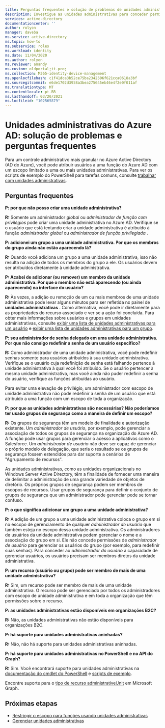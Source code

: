 ```yaml
---
title: Perguntas frequentes e solução de problemas de unidades administrativas-Azure Active Directory | Microsoft Docs
description: Investigue as unidades administrativas para conceder permissões com escopo restrito no Azure Active Directory.
services: active-directory
documentationcenter: ''
author: rolyon
manager: daveba
ms.service: active-directory
ms.topic: how-to
ms.subservice: roles
ms.workload: identity
ms.date: 11/04/2020
ms.author: rolyon
ms.reviewer: anandy
ms.custom: oldportal;it-pro;
ms.collection: M365-identity-device-management
ms.openlocfilehash: c1f41dca3b52ce75ba2342506f621cca0618a3bf
ms.sourcegitcommit: e6de1702d3958a3bea275645eb46e4f2e0f011af
ms.translationtype: MT
ms.contentlocale: pt-BR
ms.lasthandoff: 03/20/2021
ms.locfileid: "102565879"
---
```

# <a name="azure-ad-administrative-units-troubleshooting-and-faq"></a>Unidades administrativas do Azure AD: solução de problemas e perguntas frequentes

Para um controle administrativo mais granular no Azure Active Directory (AD do Azure), você pode atribuir usuários a uma função do Azure AD com um escopo limitado a uma ou mais unidades administrativas. Para ver os scripts de exemplo do PowerShell para tarefas comuns, consulte [trabalhar com unidades administrativas](/powershell/azure/active-directory/working-with-administrative-units).

## <a name="frequently-asked-questions"></a>Perguntas frequentes

**P: por que não posso criar uma unidade administrativa?**

**R:** Somente um administrador *global* ou *administrador de função com privilégios* pode criar uma unidade administrativa no Azure AD. Verifique se o usuário que está tentando criar a unidade administrativa é atribuído à função *administrador global* ou *administrador de função privilegiada* .

**P: adicionei um grupo a uma unidade administrativa. Por que os membros do grupo ainda não estão aparecendo lá?**

**R:** Quando você adiciona um grupo a uma unidade administrativa, isso não resulta na adição de todos os membros do grupo a ele. Os usuários devem ser atribuídos diretamente à unidade administrativa.

**P: Acabei de adicionar (ou remover) um membro da unidade administrativa. Por que o membro não está aparecendo (ou ainda aparecendo) na interface do usuário?**

**R:** Às vezes, a adição ou remoção de um ou mais membros de uma unidade administrativa pode levar alguns minutos para ser refletida no painel de **unidades administrativas** . Como alternativa, você pode ir diretamente para as propriedades do recurso associado e ver se a ação foi concluída. Para obter mais informações sobre usuários e grupos em unidades administrativas, consulte [exibir uma lista de unidades administrativas para um usuário](admin-units-add-manage-users.md) e [exibir uma lista de unidades administrativas para um grupo](admin-units-add-manage-groups.md).

**P: sou administrador de senha delegado em uma unidade administrativa. Por que não consigo redefinir a senha de um usuário específico?**

**R:** Como administrador de uma unidade administrativa, você pode redefinir senhas somente para usuários atribuídos à sua unidade administrativa. Verifique se o usuário cuja redefinição de senha está falhando pertence à unidade administrativa à qual você foi atribuído. Se o usuário pertencer à mesma unidade administrativa, mas você ainda não puder redefinir a senha do usuário, verifique as funções atribuídas ao usuário. 

Para evitar uma elevação de privilégio, um administrador com escopo de unidade administrativa não pode redefinir a senha de um usuário que está atribuído a uma função com um escopo de toda a organização.

**P: por que as unidades administrativas são necessárias? Não poderíamos ter usado grupos de segurança como a maneira de definir um escopo?**

**R:** Os grupos de segurança têm um modelo de finalidade e autorização existente. Um *administrador de usuário*, por exemplo, pode gerenciar a associação de todos os grupos de segurança na organização do Azure AD. A função pode usar grupos para gerenciar o acesso a aplicativos como o Salesforce. Um *administrador de usuário* não deve ser capaz de gerenciar o próprio modelo de delegação, que seria o resultado se os grupos de segurança fossem estendidos para dar suporte a cenários de "Agrupamento de recursos". 

As unidades administrativas, como as unidades organizacionais no Windows Server Active Directory, têm a finalidade de fornecer uma maneira de delimitar a administração de uma grande variedade de objetos de diretório. Os próprios grupos de segurança podem ser membros de escopos de recursos. Usar grupos de segurança para definir o conjunto de grupos de segurança que um administrador pode gerenciar pode se tornar confuso.

**P: o que significa adicionar um grupo a uma unidade administrativa?**

**R:** A adição de um grupo a uma unidade administrativa coloca o grupo em si no escopo de gerenciamento de qualquer *administrador de usuário* que também esteja no escopo dessa unidade administrativa. Os administradores de usuários da unidade administrativa podem gerenciar o nome e a associação do grupo em si. Ele não concede permissões de *administrador de usuário* para gerenciar os usuários do grupo (por exemplo, para redefinir suas senhas). Para conceder ao *administrador do usuário* a capacidade de gerenciar usuários, os usuários precisam ser membros diretos da unidade administrativa.

**P: um recurso (usuário ou grupo) pode ser membro de mais de uma unidade administrativa?**

**R:** Sim, um recurso pode ser membro de mais de uma unidade administrativa. O recurso pode ser gerenciado por todos os administradores com escopo de unidade administrativa e em toda a organização que têm permissões sobre o recurso.

**P: as unidades administrativas estão disponíveis em organizações B2C?**

**R:** Não, as unidades administrativas não estão disponíveis para organizações B2C.

**P: há suporte para unidades administrativas aninhadas?**

**R:** Não, não há suporte para unidades administrativas aninhadas.

**P: há suporte para unidades administrativas no PowerShell e no API do Graph?**

**R:** Sim. Você encontrará suporte para unidades administrativas na [documentação do cmdlet do PowerShell](/powershell/module/Azuread/) e [scripts de exemplo](/powershell/azure/active-directory/working-with-administrative-units).

Encontre suporte para o [tipo de recurso administrativeUnit](/graph/api/resources/administrativeunit) em Microsoft Graph.

## <a name="next-steps"></a>Próximas etapas

- [Restringir o escopo para funções usando unidades administrativas](administrative-units.md)
- [Gerenciar unidades administrativas](admin-units-manage.md)
